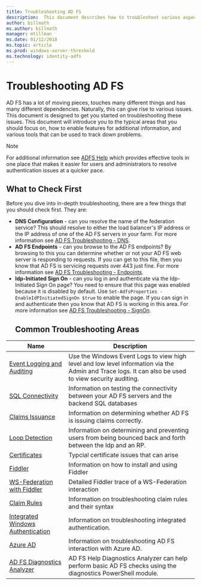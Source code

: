 ```yaml
---
title: Troubleshooting AD FS
description:  This document describes how to troubleshoot various aspects of AD FS
author: billmath
ms.author: billmath
manager: mtillman
ms.date: 01/12/2018
ms.topic: article
ms.prod: windows-server-threshold
ms.technology: identity-adfs
---
```


# Troubleshooting AD FS
AD FS has a lot of moving pieces, touches many different things and has many different dependencies.  Naturally, this can give rise to various issues.  This document is designed to get you started on troubleshooting these issues.  This document will introduce you to the typical areas that you should focus on, how to enable features for additional information, and various tools that can be used to track down problems.  

>[!NOTE]
>For additional information see [ADFS Help](http://adfshelp.microsoft.com) which provides effective tools in one place that makes it easier for users and administrators to resolve authentication issues at a quicker pace. 


## What to Check First
Before you dive into in-depth troubleshooting, there are a few things that you should check first.  They are:
- **DNS Configuration** - can you resolve the name of the federation service?  This should resolve to either the load balancer's IP address or the IP address of one of the AD FS servers in your farm.  For more information see [AD FS Troubleshooting - DNS](ad-fs-tshoot-dns.md).
- **AD FS Endpoints** - can you browse to the AD FS endpoints?  By browsing to this you can determine whether or not your AD FS web server is responding to requests.  If you can get to this file, then you know that AD FS is servicing requests over 443 just fine.  For more information see [AD FS Troubleshooting - Endpoints](ad-fs-tshoot-endpoints.md).
- **Idp-Initiated Sign On** - can you log in and authenticate via the Idp-Initiated Sign On page?  You need to ensure that this page was enabled because it is disabled by default.  Use `Set-AdfsProperties -EnableIdPInitiatedSignOn $true` to enable the page.  If you can sign in and authenticate then you know that AD FS is working in this area.  For more information see [AD FS Troubleshooting - SignOn](ad-fs-tshoot-initiatedsignon.md).
  ##  Common Troubleshooting Areas

|Name|Description|
|-----|-----|
|[Event Logging and Auditing](ad-fs-tshoot-logging.md)|Use the Windows Event Logs to view high level and low level information via the Admin and Trace logs.  It can also be used to view security auditing.|
|[SQL Connectivity](ad-fs-tshoot-sql.md)|Information on testing the connectivity between your AD FS servers and the backend SQL databases|
|[Claims Issuance](ad-fs-tshoot-claims-issuance.md)|Information on determining whether AD FS is issuing claims correctly.|
|[Loop Detection](ad-fs-tshoot-loop.md)|Information on determining and preventing users from being bounced back and forth between the Idp and an RP.|
|[Certificates](ad-fs-tshoot-certs.md)|Typcial certificate issues that can arise|
|[Fiddler](ad-fs-tshoot-fiddler.md)|Information on how to install and using Fiddler|
|[WS-Federation with Fiddler](ad-fs-tshoot-fiddler-ws-fed.md)|Detailed Fiddler trace of a WS-Federation interaction|
|[Claim Rules](ad-fs-tshoot-claims-rules.md)|Information on troubleshooting claim rules and their syntax|
|[Integrated Windows Authentication](ad-fs-tshoot-iwa.md)|Information on troubleshooting integrated authentication.|
|[Azure AD](ad-fs-tshoot-azure.md)|Information on troubleshooting AD FS interaction with Azure AD.|
|[AD FS Diagnostics Analyzer](ad-fs-diagnostics-analyzer.md)|AD FS Help Diagnostics Analyzer can help perform basic AD FS checks using the diagnostics PowerShell module. 